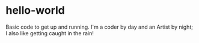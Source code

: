 # hello-world
Basic code to get up and running.
I'm a coder by day and an Artist by night; I also like getting caught in the rain!

